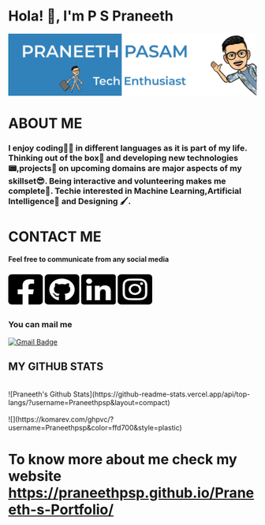 # Hola! 👋, I'm P S Praneeth

<img align="center" src="https://github.com/Praneethpsp/Praneethpsp/blob/master/headerpsp.png" alt=“image” width=“100%”/>

# ABOUT ME

### I enjoy coding👨‍💻 in different languages as it is part of my life. Thinking out of the box🎁 and developing new technologies📟,projects📝 on upcoming domains are major aspects of my skillset😎. Being interactive and volunteering makes me complete🤗. Techie interested in Machine Learning,Artificial Intelligence🧐 and Designing 🖌.

# CONTACT ME
#### Feel free to communicate from any social media

[![](https://github.com/Praneethpsp/Praneethpsp/blob/master/facebook-square-brands%201.png)](https://www.facebook.com/urstrulypsp/)
[![](https://github.com/Praneethpsp/Praneethpsp/blob/master/github-square-brands%201.png)](https://github.com/Praneethpsp/)
[![](https://github.com/Praneethpsp/Praneethpsp/blob/master/linkedin-brands%201.png)](https://www.linkedin.com/in/praneethpasam10/)
[![](https://github.com/Praneethpsp/Praneethpsp/blob/master/instagram-square-brands%201.png)](https://www.instagram.com/urstrulypsp//)


### You can mail me
[![Gmail Badge](https://img.shields.io/badge/-Praneeth%20Pasam-c14438?style=flat-square&logo=Gmail&logoColor=white&link=mailto:praneethpsp10@gmail.com)](mailto:praneethpsp10@gmail.com)

## MY GITHUB STATS


<br>
![Praneeth's Github Stats](https://github-readme-stats.vercel.app/api/top-langs/?username=Praneethpsp&layout=compact)
<br><br>
![](https://komarev.com/ghpvc/?username=Praneethpsp&color=ffd700&style=plastic)

# To know more about me check my website https://praneethpsp.github.io/Praneeth-s-Portfolio/
